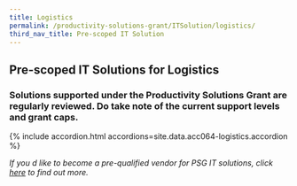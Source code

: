 ```yaml
---
title: Logistics
permalink: /productivity-solutions-grant/ITSolution/logistics/
third_nav_title: Pre-scoped IT Solution
---
```


## Pre-scoped IT Solutions for Logistics

### Solutions supported under the Productivity Solutions Grant are regularly reviewed. Do take note of the current support levels and grant caps.

{% include accordion.html accordions=site.data.acc064-logistics.accordion %}

_If you d like to become a pre-qualified vendor for PSG IT solutions, click <a target='_blank' href='https://www.imda.gov.sg/icmvendors' >here</a> to find out more._